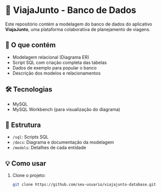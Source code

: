 # 🧭 ViajaJunto - Banco de Dados

Este repositório contém a modelagem do banco de dados do aplicativo **ViajaJunto**, uma plataforma colaborativa de planejamento de viagens.

## 📌 O que contém

- Modelagem relacional (Diagrama ER)
- Script SQL com criação completa das tabelas
- Dados de exemplo para popular o banco
- Descrição dos modelos e relacionamentos

## 🛠 Tecnologias

- MySQL
- MySQL Workbench (para visualização do diagrama)

## 📂 Estrutura

- `/sql`: Scripts SQL
- `/docs`: Diagrama e documentação da modelagem
- `/models`: Detalhes de cada entidade

## 💡 Como usar

1. Clone o projeto:
   ```bash
   git clone https://github.com/seu-usuario/viajajunto-database.git
